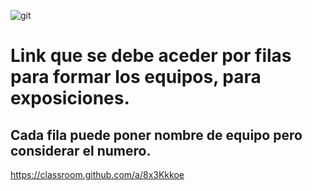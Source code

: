 
![git](https://github.com/user-attachments/assets/6488fa66-d9b1-40bf-b132-0e39f697952e)

# Link que se debe aceder por filas para formar los equipos, para exposiciones.
## Cada fila puede poner nombre de equipo **pero considerar el numero.**

https://classroom.github.com/a/8x3Kkkoe
